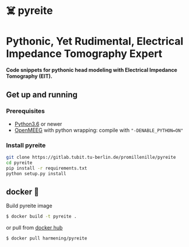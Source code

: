 # :skull_and_crossbones: pyreite
# Pythonic, Yet Rudimental, Electrical Impedance Tomography Expert
**Code snippets for pythonic head modeling with Electrical Impedance Tomography (EIT).**<br>



## Get up and running
### Prerequisites
- [Python3.6](https://www.python.org/downloads/) or newer
- [OpenMEEG](https://github.com/openmeeg/openmeeg/blob/master/README.rst#build-openmeeg-from-source) with python wrapping: compile with `"-DENABLE_PYTHON=ON"`

### Install pyreite
```bash
git clone https://gitlab.tubit.tu-berlin.de/promillenille/pyreite
cd pyreite
pip install -r requirements.txt
python setup.py install
```


## docker :whale:
Build pyreite image
```bash
$ docker build -t pyreite .
```
or pull from [docker hub](https://hub.docker.com/r/harmening/pyreite)
```bash
$ docker pull harmening/pyreite
```
<br>




